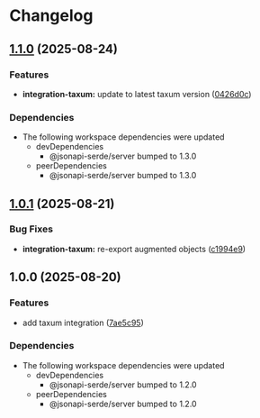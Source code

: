 # Changelog

## [1.1.0](https://github.com/DASPRiD/jsonapi-serde-js/compare/integration-taxum-v1.0.1...integration-taxum-v1.1.0) (2025-08-24)


### Features

* **integration-taxum:** update to latest taxum version ([0426d0c](https://github.com/DASPRiD/jsonapi-serde-js/commit/0426d0c5757c98d84c094622fbd78080f7f14291))


### Dependencies

* The following workspace dependencies were updated
  * devDependencies
    * @jsonapi-serde/server bumped to 1.3.0
  * peerDependencies
    * @jsonapi-serde/server bumped to 1.3.0

## [1.0.1](https://github.com/DASPRiD/jsonapi-serde-js/compare/integration-taxum-v1.0.0...integration-taxum-v1.0.1) (2025-08-21)


### Bug Fixes

* **integration-taxum:** re-export augmented objects ([c1994e9](https://github.com/DASPRiD/jsonapi-serde-js/commit/c1994e9d48571e7a219394e286a81186b373c2d8))

## 1.0.0 (2025-08-20)


### Features

* add taxum integration ([7ae5c95](https://github.com/DASPRiD/jsonapi-serde-js/commit/7ae5c95b20b570911aa68e2308d6d4c4d0972591))


### Dependencies

* The following workspace dependencies were updated
  * devDependencies
    * @jsonapi-serde/server bumped to 1.2.0
  * peerDependencies
    * @jsonapi-serde/server bumped to 1.2.0
